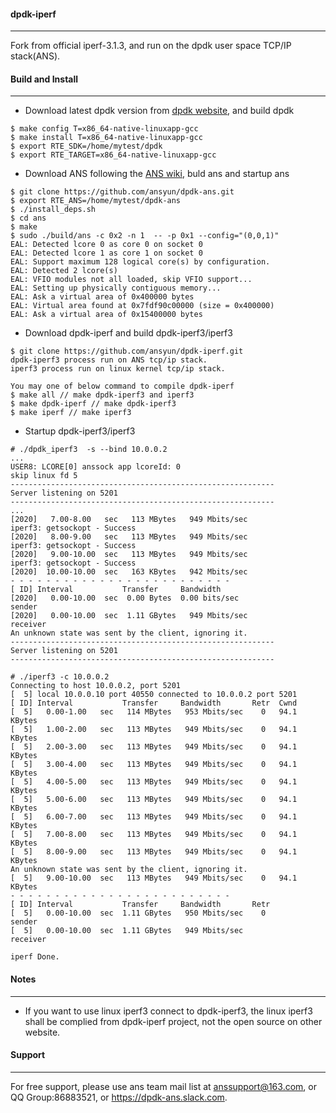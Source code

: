 #### dpdk-iperf
--------------
Fork from official iperf-3.1.3, and run on the dpdk user space TCP/IP stack(ANS).

#### Build and Install
--------------
*  Download latest dpdk version from [dpdk website](http://dpdk.org/), and build dpdk
```
$ make config T=x86_64-native-linuxapp-gcc
$ make install T=x86_64-native-linuxapp-gcc
$ export RTE_SDK=/home/mytest/dpdk
$ export RTE_TARGET=x86_64-native-linuxapp-gcc
```
*  Download ANS following the [ANS wiki](https://github.com/opendp/dpdk-ans/wiki/Compile-APP-with-ans), buld ans and startup ans
```
$ git clone https://github.com/ansyun/dpdk-ans.git
$ export RTE_ANS=/home/mytest/dpdk-ans
$ ./install_deps.sh
$ cd ans
$ make
$ sudo ./build/ans -c 0x2 -n 1  -- -p 0x1 --config="(0,0,1)"
EAL: Detected lcore 0 as core 0 on socket 0
EAL: Detected lcore 1 as core 1 on socket 0
EAL: Support maximum 128 logical core(s) by configuration.
EAL: Detected 2 lcore(s)
EAL: VFIO modules not all loaded, skip VFIO support...
EAL: Setting up physically contiguous memory...
EAL: Ask a virtual area of 0x400000 bytes
EAL: Virtual area found at 0x7fdf90c00000 (size = 0x400000)
EAL: Ask a virtual area of 0x15400000 bytes
```
*  Download dpdk-iperf and build dpdk-iperf3/iperf3
```
$ git clone https://github.com/ansyun/dpdk-iperf.git
dpdk-iperf3 process run on ANS tcp/ip stack.
iperf3 process run on linux kernel tcp/ip stack.

You may one of below command to compile dpdk-iperf
$ make all // make dpdk-iperf3 and iperf3
$ make dpdk-iperf // make dpdk-iperf3 
$ make iperf // make iperf3

```

*  Startup dpdk-iperf3/iperf3
```
# ./dpdk_iperf3  -s --bind 10.0.0.2
...
USER8: LCORE[0] anssock app lcoreId: 0
skip linux fd 5
-----------------------------------------------------------
Server listening on 5201
-----------------------------------------------------------
...
[2020]   7.00-8.00   sec   113 MBytes   949 Mbits/sec
iperf3: getsockopt - Success
[2020]   8.00-9.00   sec   113 MBytes   949 Mbits/sec
iperf3: getsockopt - Success
[2020]   9.00-10.00  sec   113 MBytes   949 Mbits/sec
iperf3: getsockopt - Success
[2020]  10.00-10.00  sec   163 KBytes   942 Mbits/sec
- - - - - - - - - - - - - - - - - - - - - - - - -
[ ID] Interval           Transfer     Bandwidth
[2020]   0.00-10.00  sec  0.00 Bytes  0.00 bits/sec                  sender
[2020]   0.00-10.00  sec  1.11 GBytes   949 Mbits/sec                receiver
An unknown state was sent by the client, ignoring it.
-----------------------------------------------------------
Server listening on 5201
-----------------------------------------------------------

# ./iperf3 -c 10.0.0.2
Connecting to host 10.0.0.2, port 5201
[  5] local 10.0.0.10 port 40550 connected to 10.0.0.2 port 5201
[ ID] Interval           Transfer     Bandwidth       Retr  Cwnd
[  5]   0.00-1.00   sec   114 MBytes   953 Mbits/sec    0   94.1 KBytes
[  5]   1.00-2.00   sec   113 MBytes   949 Mbits/sec    0   94.1 KBytes
[  5]   2.00-3.00   sec   113 MBytes   949 Mbits/sec    0   94.1 KBytes
[  5]   3.00-4.00   sec   113 MBytes   949 Mbits/sec    0   94.1 KBytes
[  5]   4.00-5.00   sec   113 MBytes   949 Mbits/sec    0   94.1 KBytes
[  5]   5.00-6.00   sec   113 MBytes   949 Mbits/sec    0   94.1 KBytes
[  5]   6.00-7.00   sec   113 MBytes   949 Mbits/sec    0   94.1 KBytes
[  5]   7.00-8.00   sec   113 MBytes   949 Mbits/sec    0   94.1 KBytes
[  5]   8.00-9.00   sec   113 MBytes   949 Mbits/sec    0   94.1 KBytes
An unknown state was sent by the client, ignoring it.
[  5]   9.00-10.00  sec   113 MBytes   949 Mbits/sec    0   94.1 KBytes
- - - - - - - - - - - - - - - - - - - - - - - - -
[ ID] Interval           Transfer     Bandwidth       Retr
[  5]   0.00-10.00  sec  1.11 GBytes   950 Mbits/sec    0             sender
[  5]   0.00-10.00  sec  1.11 GBytes   949 Mbits/sec                  receiver

iperf Done.

```
#### Notes
-------
- If you want to use linux iperf3 connect to dpdk-iperf3, the linux iperf3 shall be complied from dpdk-iperf project, not the open source on other website.

#### Support
-------
For free support, please use ans team mail list at anssupport@163.com, or QQ Group:86883521, or https://dpdk-ans.slack.com.

